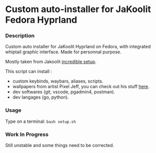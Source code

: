 # Custom auto-installer for JaKoolit Fedora Hyprland

### Description

Custom auto installer for JaKoolit Hyprland on Fedora, with integrated whiptail graphic interface. Made for personnal purpose. 

Mostly taken from Jakoolit [incredible setup](https://github.com/JaKooLit/Fedora-Hyprland).

This script can install : 
- custom keybinds, waybars, aliases, scripts.
- wallpapers from artist Pixel Jeff, you can check out his stuff [here](https://www.deviantart.com/pixeljeff).
- dev softwares (git, vscode, pgadmin4, postman).
- dev langages (go, python).

### Usage

Type on a terminal:
`bash setup.sh`

### Work In Progress

Still unstable and some things need to be corrected.
